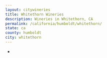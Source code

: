 ```yaml
---
layout: citywineries
title: Whitethorn Wineries
description: Wineries in Whitethorn, CA
permalink: /california/humboldt/whitethorn/
state: ca
county: humboldt
city: whitethorn
---
```

-
